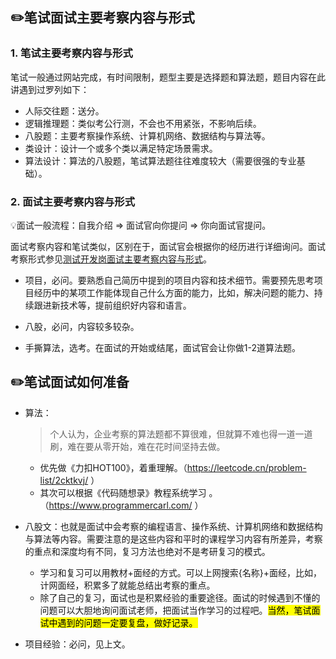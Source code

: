 ## ✏️笔试面试主要考察内容与形式
### 1. 笔试主要考察内容与形式

​    笔试一般通过网站完成，有时间限制，题型主要是选择题和算法题，题目内容在此讲遇到过罗列如下：
- 人际交往题：送分。
- 逻辑推理题：类似考公行测，不会也不用紧张，不影响后续。
- 八股题：主要考察操作系统、计算机网络、数据结构与算法等。
- 类设计：设计一个或多个类以满足特定场景需求。
- 算法设计：算法的八股题，笔试算法题往往难度较大（需要很强的专业基础）。



### 2. 面试主要考察内容与形式


​💡面试一般流程：自我介绍 $\Rightarrow$ 面试官向你提问 $\Rightarrow$ 你向面试官提问。

面试考察内容和笔试类似，区别在于，面试官会根据你的经历进行详细询问。面试考察形式参见[测试开发岗面试主要考察内容与形式](./5prepare/test_pre.md)。

- 项目，必问。要熟悉自己简历中提到的项目内容和技术细节。需要预先思考项目经历中的某项工作能体现自己什么方面的能力，比如，解决问题的能力、持续跟进新技术等，提前组织好内容和语言。
  
- 八股，必问，内容较多较杂。
  
- 手撕算法，选考。在面试的开始或结尾，面试官会让你做1-2道算法题。
​  



## ✏️笔试面试如何准备

- 算法：
  > 个人认为，企业考察的算法题都不算很难，但就算不难也得一道一道刷，难在要从零开始，难在花时间坚持去做。
  - 优先做《力扣HOT100》，着重理解。（https://leetcode.cn/problem-list/2cktkvj/ ）
  - 其次可以根据《代码随想录》教程系统学习 。（https://www.programmercarl.com/ ）
  

- 八股文：也就是面试中会考察的编程语言、操作系统、计算机网络和数据结构与算法等内容。需要注意的是这些内容和平时的课程学习内容有所差异，考察的重点和深度均有不同，复习方法也绝对不是考研复习的模式。
  - 学习和复习可以用教材+面经的方式。可以上网搜索{名称}+面经，比如，计网面经，积累多了就能总结出考察的重点。
  - 除了自己的复习，面试也是积累经验的重要途径。面试的时候遇到不懂的问题可以大胆地询问面试老师，把面试当作学习的过程吧。<mark>当然，笔试面试中遇到的问题一定要复盘，做好记录。</mark>


- 项目经验：必问，见上文。


